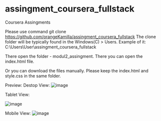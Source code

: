 # assingment_coursera_fullstack
Coursera Assingments

Please use command git clone https://github.com/orangeKamilla/assingment_coursera_fullstack
The clone folder will be typically found in the Windows(C) > Users. Example of it: C:\Users\User\assingment_coursera_fullstack

There open the folder - modul2_assingment. There you can open the index.html file. 

Or you can download the files manually. Please keep the index.html and style.css in the same folder.

Preview: 
Destop View:
![image](https://github.com/user-attachments/assets/6b6ffb2c-d0bf-4ef5-992e-c3a17996b4d4)

Tablet View:

![image](https://github.com/user-attachments/assets/4c3ca7ec-190c-41f8-832a-d7aa3709eb8c)

Mobile View:
![image](https://github.com/user-attachments/assets/2f1a9ca7-57eb-4655-8a66-ff3ea6fa32bd)
